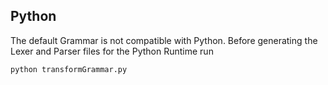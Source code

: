 ## Python 

The default Grammar is not compatible with Python.
Before generating the Lexer and Parser files for the Python Runtime run
```
python transformGrammar.py
```
